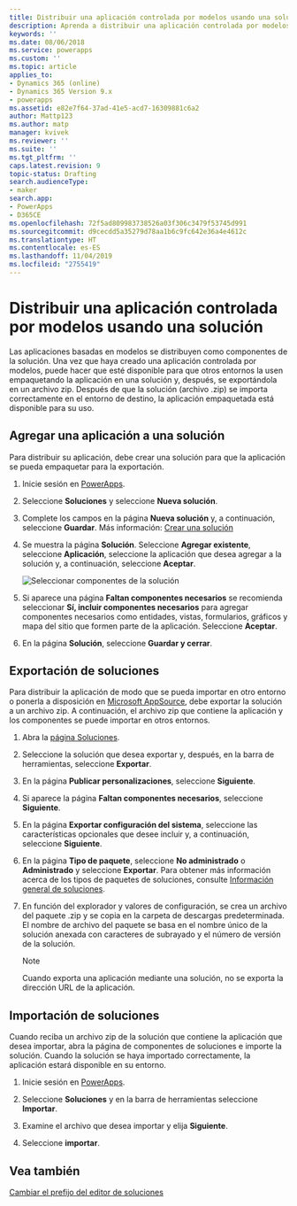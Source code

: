 ```yaml
---
title: Distribuir una aplicación controlada por modelos usando una solución | MicrosoftDocs
description: Aprenda a distribuir una aplicación controlada por modelos usando soluciones
keywords: ''
ms.date: 08/06/2018
ms.service: powerapps
ms.custom: ''
ms.topic: article
applies_to:
- Dynamics 365 (online)
- Dynamics 365 Version 9.x
- powerapps
ms.assetid: e82e7f64-37ad-41e5-acd7-16309881c6a2
author: Mattp123
ms.author: matp
manager: kvivek
ms.reviewer: ''
ms.suite: ''
ms.tgt_pltfrm: ''
caps.latest.revision: 9
topic-status: Drafting
search.audienceType:
- maker
search.app:
- PowerApps
- D365CE
ms.openlocfilehash: 72f5ad809983738526a03f306c3479f53745d991
ms.sourcegitcommit: d9cecdd5a35279d78aa1b6c9fc642e36a4e4612c
ms.translationtype: HT
ms.contentlocale: es-ES
ms.lasthandoff: 11/04/2019
ms.locfileid: "2755419"
---
```

# <a name="distribute-a-model-driven-app-using-a-solution"></a>Distribuir una aplicación controlada por modelos usando una solución

Las aplicaciones basadas en modelos se distribuyen como componentes de la solución. Una vez que haya creado una aplicación controlada por modelos, puede hacer que esté disponible para que otros entornos la usen empaquetando la aplicación en una solución y, después, se exportándola en un archivo zip. Después de que la solución (archivo .zip) se importa correctamente en el entorno de destino, la aplicación empaquetada está disponible para su uso. 
  
## <a name="add-an-app-to-a-solution"></a>Agregar una aplicación a una solución
Para distribuir su aplicación, debe crear una solución para que la aplicación se pueda empaquetar para la exportación.

1. Inicie sesión en [PowerApps](https://make.powerapps.com/?utm_source=padocs&utm_medium=linkinadoc&utm_campaign=referralsfromdoc).

2. Seleccione **Soluciones** y seleccione **Nueva solución**.
3. Complete los campos en la página **Nueva solución** y, a continuación, seleccione **Guardar**. Más información: [Crear una solución](../common-data-service/create-solution.md)
4. Se muestra la página **Solución**. Seleccione **Agregar existente**, seleccione **Aplicación**, seleccione la aplicación que desea agregar a la solución y, a continuación, seleccione **Aceptar**. 

    ![Seleccionar componentes de la solución](media/select-solution-components.png)

5. Si aparece una página **Faltan componentes necesarios** se recomienda seleccionar **Sí, incluir componentes necesarios** para agregar componentes necesarios como entidades, vistas, formularios, gráficos y mapa del sitio que formen parte de la aplicación. Seleccione **Aceptar**.
6. En la página **Solución**, seleccione **Guardar y cerrar**.

## <a name="export-a-solution"></a>Exportación de soluciones
Para distribuir la aplicación de modo que se pueda importar en otro entorno o ponerla a disposición en [Microsoft AppSource](https://appsource.microsoft.com/), debe exportar la solución a un archivo zip. A continuación, el archivo zip que contiene la aplicación y los componentes se puede importar en otros entornos.

1. Abra la [página Soluciones](advanced-navigation.md#solutions). 
2. Seleccione la solución que desea exportar y, después, en la barra de herramientas, seleccione **Exportar**. 
3. En la página **Publicar personalizaciones**, seleccione **Siguiente**.
4. Si aparece la página **Faltan componentes necesarios**, seleccione **Siguiente**. 
5. En la página **Exportar configuración del sistema**, seleccione las características opcionales que desee incluir y, a continuación, seleccione **Siguiente**. 
6. En la página **Tipo de paquete**, seleccione **No administrado** o **Administrado** y seleccione **Exportar**. Para obtener más información acerca de los tipos de paquetes de soluciones, consulte [Información general de soluciones](../common-data-service/solutions-overview.md).
7. En función del explorador y valores de configuración, se crea un archivo del paquete .zip y se copia en la carpeta de descargas predeterminada. El nombre de archivo del paquete se basa en el nombre único de la solución anexada con caracteres de subrayado y el número de versión de la solución.

    > [!NOTE]
    > Cuando exporta una aplicación mediante una solución, no se exporta la dirección URL de la aplicación.
  
## <a name="import-a-solution"></a>Importación de soluciones  
Cuando reciba un archivo zip de la solución que contiene la aplicación que desea importar, abra la página de componentes de soluciones e importe la solución. Cuando la solución se haya importado correctamente, la aplicación estará disponible en su entorno.

1. Inicie sesión en [PowerApps](https://make.powerapps.com/?utm_source=padocs&utm_medium=linkinadoc&utm_campaign=referralsfromdoc).

2. Seleccione **Soluciones** y en la barra de herramientas seleccione **Importar**.
3. Examine el archivo que desea importar y elija **Siguiente**.
4. Seleccione **importar**.

## <a name="see-also"></a>Vea también
[Cambiar el prefijo del editor de soluciones](../common-data-service/change-solution-publisher-prefix.md)
